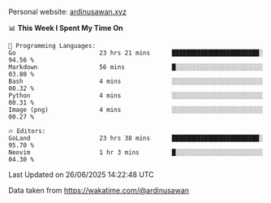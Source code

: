 Personal website: [ardinusawan.xyz](https://ardinusawan.xyz)

<!--START_SECTION:waka-->
📊 **This Week I Spent My Time On** 

```text
💬 Programming Languages: 
Go                       23 hrs 21 mins      ████████████████████████░   94.56 % 
Markdown                 56 mins             █░░░░░░░░░░░░░░░░░░░░░░░░   03.80 % 
Bash                     4 mins              ░░░░░░░░░░░░░░░░░░░░░░░░░   00.32 % 
Python                   4 mins              ░░░░░░░░░░░░░░░░░░░░░░░░░   00.31 % 
Image (png)              4 mins              ░░░░░░░░░░░░░░░░░░░░░░░░░   00.27 % 

🔥 Editors: 
GoLand                   23 hrs 38 mins      ████████████████████████░   95.70 % 
Neovim                   1 hr 3 mins         █░░░░░░░░░░░░░░░░░░░░░░░░   04.30 % 
```


 Last Updated on 26/06/2025 14:22:48 UTC
<!--END_SECTION:waka-->
Data taken from https://wakatime.com/@ardinusawan
